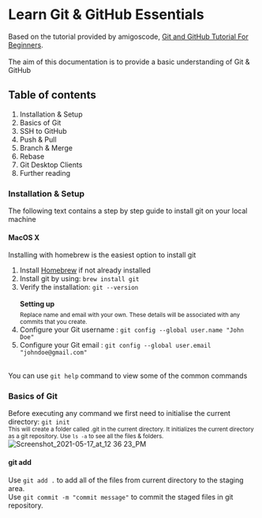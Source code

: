 # Learn Git & GitHub Essentials
Based on the tutorial provided by amigoscode, [Git and GitHub Tutorial For Beginners](https://youtu.be/3fUbBnN_H2c).  
<br/>The aim of this documentation is to provide a basic understanding of Git & GitHub
## Table of contents
1. Installation & Setup
2. Basics of Git
3. SSH to GitHub
4. Push & Pull
5. Branch & Merge
6. Rebase
7. Git Desktop Clients
8. Further reading


### Installation & Setup
The following text contains a step by step guide to install git on your local machine
#### MacOS X
Installing with homebrew is the easiest option to install git
1. Install [Homebrew](https://brew.sh/) if not already installed
2. Install git by using: `brew install git`
3. Verify the installation: `git --version`
<br/><br/>**Setting up**
<br/><sub>Replace name and email with your own. These details will be associated with any commits that you create.</sub>
1. Configure your Git username : `git config --global user.name "John Doe"`
2. Configure your Git email : `git config --global user.email "johndoe@gmail.com"`

<br/>You can use `git help` command to view some of the common commands

### Basics of Git
  Before executing any command we first need to initialise the current directory: `git init`</br>
  <sub>This will create a folder called .git in the current directory. It initializes the current directory as a git repository. Use `ls -a` to see all the files & folders.</sub>
  </br>
![Screenshot_2021-05-17_at_12 36 23_PM](https://user-images.githubusercontent.com/34064583/119927834-df2a7280-bf97-11eb-8e58-0a906e5604ea.png)
</br>
#### git add 
Use `git add .` to add all of the files from current directory to the staging area.
</br>Use `git commit -m "commit message"` to commit the staged files in git repository.



